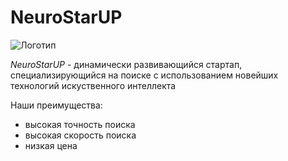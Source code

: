 # NeuroStarUP

![Логотип](https://github.com/netology-ds-team/git-homeworks/blob/main/1_self/logo.png)

*NeuroStarUP* - динамически развивающийся стартап, специализирующийся на поиске с использованием новейших технологий искуственного интеллекта

Наши преимущества:
* высокая точность поиска
* высокая скорость поиска
* низкая цена 